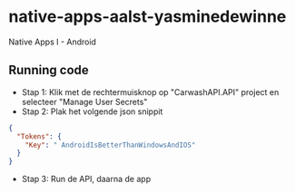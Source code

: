 # native-apps-aalst-yasminedewinne
Native Apps I - Android

## Running code
* Stap 1: Klik met de rechtermuisknop op "CarwashAPI.API" project en selecteer "Manage User Secrets"
* Stap 2: Plak het volgende json snippit

```json
{
  "Tokens": {
    "Key": " AndroidIsBetterThanWindowsAndIOS"
  }
}
```

* Stap 3: Run de API, daarna de app

